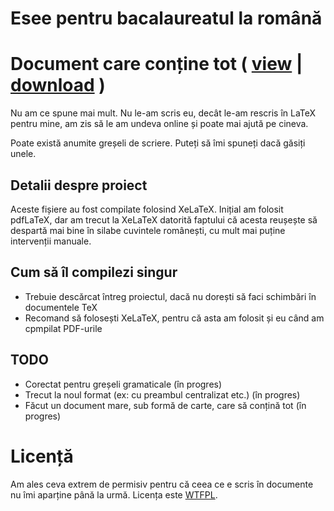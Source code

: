 # Esee pentru bacalaureatul la română

# Document care conține tot ( [view](book/book.pdf) | [download](raw/master/book/book.pdf) )

Nu am ce spune mai mult. Nu le-am scris eu, decât le-am rescris în LaTeX pentru mine, am zis să le am undeva online și poate mai ajută pe cineva.

Poate există anumite greșeli de scriere. Puteți să îmi spuneți dacă găsiți unele.

## Detalii despre proiect
Aceste fișiere au fost compilate folosind XeLaTeX. Inițial am folosit pdfLaTeX, dar am trecut la XeLaTeX datorită faptului că acesta reușește să despartă mai bine în silabe cuvintele românești, cu mult mai puține intervenții manuale.

## Cum să îl compilezi singur
- Trebuie descărcat întreg proiectul, dacă nu dorești să faci schimbări în documentele TeX
- Recomand să folosești XeLaTeX, pentru că asta am folosit și eu când am cpmpilat PDF-urile

## TODO
- Corectat pentru greșeli gramaticale (în progres)
- Trecut la noul format (ex: cu preambul centralizat etc.) (în progres)
- Făcut un document mare, sub formă de carte, care să conțină tot (în progres)

# Licență
Am ales ceva extrem de permisiv pentru că ceea ce e scris în documente nu îmi aparține până la urmă. Licența este [WTFPL](http://www.wtfpl.net).
